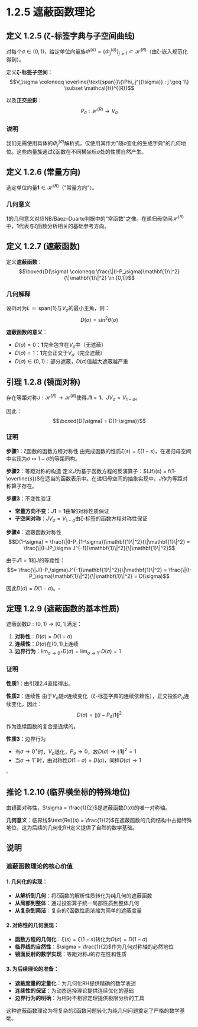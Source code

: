 # 1.2.5 遮蔽函数理论

## 定义 1.2.5 (ζ-标签字典与子空间曲线)

对每个$\sigma \in (0,1)$，给定单位向量族$\Phi^{(\sigma)} = \{\Phi_j^{(\sigma)}\}_{j \geq 1} \subset \mathcal{H}^{(R)}$（由ζ-嵌入规范化得到）。

定义**ζ-标签子空间**：
$$V_\sigma \coloneqq \overline{\text{span}}\{\Phi_j^{(\sigma)} : j \geq 1\} \subset \mathcal{H}^{(R)}$$

以及**正交投影**：
$$P_\sigma : \mathcal{H}^{(R)} \to V_\sigma$$

### 说明

我们无需使用具体的$\Phi_j^{(\sigma)}$解析式，仅使用其作为"随$\sigma$变化的生成字典"的几何地位。这些向量族通过ζ函数在不同横坐标$\sigma$处的性质自然产生。

## 定义 1.2.6 (常量方向)

选定单位向量$\mathbf{1} \in \mathcal{H}^{(R)}$（"常量方向"）。

### 几何意义

$\mathbf{1}$的几何意义对应NB/Báez–Duarte判据中的"常函数"之像。在递归母空间$\mathcal{H}^{(R)}$中，$\mathbf{1}$代表与ζ函数分析相关的基础参考方向。

## 定义 1.2.7 (遮蔽函数)

定义**遮蔽函数**：
$$\boxed{D(\sigma) \coloneqq \frac{\|(I-P_\sigma)\mathbf{1}\|^2}{\|\mathbf{1}\|^2} \in [0,1]}$$

### 几何解释

设$\theta(\sigma)$为$L \coloneqq \text{span}\{\mathbf{1}\}$与$V_\sigma$的最小主角，则：
$$D(\sigma) = \sin^2\theta(\sigma)$$

**遮蔽函数的意义**：
- $D(\sigma) = 0$：$\mathbf{1}$完全包含在$V_\sigma$中（无遮蔽）
- $D(\sigma) = 1$：$\mathbf{1}$完全正交于$V_\sigma$（完全遮蔽）
- $D(\sigma) \in (0,1)$：部分遮蔽，$D(\sigma)$值越大遮蔽越严重

## 引理 1.2.8 (镜面对称)

存在等距对称$J : \mathcal{H}^{(R)} \to \mathcal{H}^{(R)}$使得$J\mathbf{1} = \mathbf{1}$、$JV_\sigma = V_{1-\sigma}$。

因此：
$$\boxed{D(\sigma) = D(1-\sigma)}$$

### 证明

**步骤1**：ζ函数的函数方程对称性
由完成函数的性质$\xi(s) = \xi(1-s)$，在递归母空间中实现为$\sigma \mapsto 1-\sigma$的等距同构。

**步骤2**：等距对称的构造
定义$J$为基于函数方程的反演算子：$(Jf)(s) = f(1-\overline{s})$在适当的函数表示中。在递归母空间的抽象实现中，$J$作为等距对称算子存在。

**步骤3**：不变性验证
- **常量方向不变**：$J\mathbf{1} = \mathbf{1}$由$\mathbf{1}$的对称性质保证
- **子空间对称**：$JV_\sigma = V_{1-\sigma}$由ζ-标签的函数方程对称性保证

**步骤4**：遮蔽函数对称性
$$D(1-\sigma) = \frac{\|(I-P_{1-\sigma})\mathbf{1}\|^2}{\|\mathbf{1}\|^2} = \frac{\|(I-JP_\sigma J^{-1})\mathbf{1}\|^2}{\|\mathbf{1}\|^2}$$

由于$J\mathbf{1} = \mathbf{1}$和$J$的等距性：
$$= \frac{\|J(I-P_\sigma)J^{-1}\mathbf{1}\|^2}{\|\mathbf{1}\|^2} = \frac{\|(I-P_\sigma)\mathbf{1}\|^2}{\|\mathbf{1}\|^2} = D(\sigma)$$

因此$D(\sigma) = D(1-\sigma)$。$\square$

## 定理 1.2.9 (遮蔽函数的基本性质)

遮蔽函数$D : (0,1) \to [0,1]$满足：

1. **对称性**：$D(\sigma) = D(1-\sigma)$
2. **连续性**：$D(\sigma)$在$(0,1)$上连续
3. **边界行为**：$\lim_{\sigma \to 0^+} D(\sigma) = \lim_{\sigma \to 1^-} D(\sigma) = 1$

### 证明

**性质1**：由引理2.4直接得出。

**性质2**：连续性
由于$V_\sigma$随$\sigma$连续变化（ζ-标签字典的连续依赖性），正交投影$P_\sigma$连续变化，因此：
$$D(\sigma) = \|(I-P_\sigma)\mathbf{1}\|^2$$
作为连续函数的复合是连续的。

**性质3**：边界行为
- 当$\sigma \to 0^+$时，$V_\sigma$退化，$P_\sigma \to 0$，故$D(\sigma) \to \|\mathbf{1}\|^2 = 1$
- 当$\sigma \to 1^-$时，由对称性$D(1-\sigma) = D(\sigma)$，同样$D(\sigma) \to 1$

$\square$

## 推论 1.2.10 (临界横坐标的特殊地位)

由镜面对称性，$\sigma = \frac{1}{2}$是遮蔽函数$D(\sigma)$的唯一对称轴。

**几何意义**：临界线$\text{Re}(s) = \frac{1}{2}$在遮蔽函数的几何结构中占据特殊地位，这为后续的几何化RH定义提供了自然的数学基础。

## 说明

### **遮蔽函数理论的核心价值**

#### **1. 几何化的实现**：
- **从解析到几何**：将ζ函数的解析性质转化为纯几何的遮蔽函数
- **从局部到整体**：通过投影算子统一局部性质到整体几何
- **从复杂到简洁**：复杂的ζ函数性质浓缩为简单的遮蔽度量

#### **2. 对称性的几何表现**：
- **函数方程的几何化**：$\xi(s) = \xi(1-s)$转化为$D(\sigma) = D(1-\sigma)$
- **临界线的自然性**：$\sigma = \frac{1}{2}$作为几何对称轴的必然地位
- **镜面反射的数学实现**：等距对称$J$的存在性和性质

#### **3. 为后续理论的准备**：
- **遮蔽度量的定量化**：为几何化RH提供精确的数学表述
- **连续性的保证**：为动态选择理论提供连续优化的基础
- **边界行为的明确**：为相对不相容定理提供极限分析的工具

这种遮蔽函数理论为将复杂的ζ函数问题转化为纯几何问题奠定了严格的数学基础。